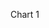 Chart 1

<script> var chart = c3.generate({ 
axis: { x: { label: 'Sprint' }, y: { label: 'Work' } },

data: { x: 'x', columns: [ ['x', 1, 2, 3, 4, 5, 6, 7, 8, 9, 10, 11], ['done', 6, 13, 18, 24, 31, 40, 48, 0, 0, 0, 0], ['to do', 94, 87, 82, 76, 69, 60, 52,0 ,0 , 0, 0], ['required', 9, 18, 27, 36, 45, 55, 64, 73, 82, 91, 100], ],

type: 'bar', types: { required: 'line', },

groups: [ ['to do','done'] ] },

legend: { position: 'right' },

bindto: '#chart1'

}); </script>
